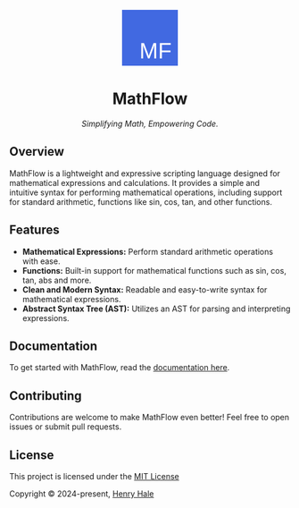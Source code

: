 <div align=center>

![](https://github.com/henryhale/mathflow/blob/master/docs/public/logo.svg)

# MathFlow

_Simplifying Math, Empowering Code._

</div>

## Overview

MathFlow is a lightweight and expressive scripting language designed for mathematical expressions and calculations. It provides a simple and intuitive syntax for performing mathematical operations, including support for standard arithmetic, functions like sin, cos, tan, and other functions.

## Features

-   **Mathematical Expressions:** Perform standard arithmetic operations with ease.
-   **Functions:** Built-in support for mathematical functions such as sin, cos, tan, abs and more.
-   **Clean and Modern Syntax:** Readable and easy-to-write syntax for mathematical expressions.
-   **Abstract Syntax Tree (AST):** Utilizes an AST for parsing and interpreting expressions.

## Documentation

To get started with MathFlow, read the [documentation here](https://mathflow.js.org).

## Contributing

Contributions are welcome to make MathFlow even better! Feel free to open issues or submit pull requests.

## License

This project is licensed under the [MIT License](https://github.com/henryhale/mathflow/blob/master/LICENSE.md)

Copyright &copy; 2024-present, [Henry Hale](https://github.com/henryhale)
